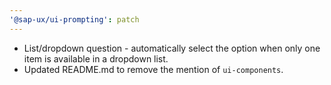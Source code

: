 ```yaml
---
'@sap-ux/ui-prompting': patch
---
```


- List/dropdown question - automatically select the option when only one item is available in a dropdown list.
- Updated README.md to remove the mention of `ui-components`.
